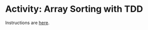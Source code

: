# Activity: Array Sorting with TDD

Instructions are [here](https://docs.google.com/document/d/1Q3M6PmhoLwURqevE-oV-ro9RMpX3lMe8vpLeraxvyh0/edit?usp=sharing).
